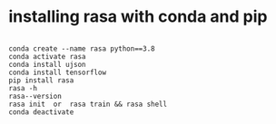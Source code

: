 # installing rasa with conda and pip


```

conda create --name rasa python==3.8
conda activate rasa
conda install ujson
conda install tensorflow
pip install rasa
rasa -h
rasa--version
rasa init  or  rasa train && rasa shell
conda deactivate
```
